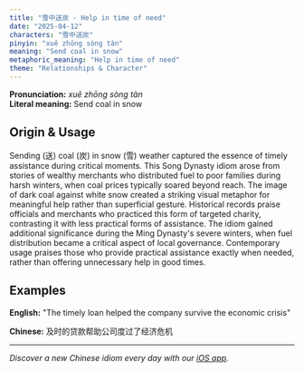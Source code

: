 ```yaml
---
title: "雪中送炭 - Help in time of need"
date: "2025-04-12"
characters: "雪中送炭"
pinyin: "xuě zhōng sòng tàn"
meaning: "Send coal in snow"
metaphoric_meaning: "Help in time of need"
theme: "Relationships & Character"
---
```


**Pronunciation:** *xuě zhōng sòng tàn*  
**Literal meaning:** Send coal in snow

## Origin & Usage

Sending (送) coal (炭) in snow (雪) weather captured the essence of timely assistance during critical moments. This Song Dynasty idiom arose from stories of wealthy merchants who distributed fuel to poor families during harsh winters, when coal prices typically soared beyond reach. The image of dark coal against white snow created a striking visual metaphor for meaningful help rather than superficial gesture. Historical records praise officials and merchants who practiced this form of targeted charity, contrasting it with less practical forms of assistance. The idiom gained additional significance during the Ming Dynasty's severe winters, when fuel distribution became a critical aspect of local governance. Contemporary usage praises those who provide practical assistance exactly when needed, rather than offering unnecessary help in good times.

## Examples

**English:** "The timely loan helped the company survive the economic crisis"

**Chinese:** 及时的贷款帮助公司度过了经济危机

---

*Discover a new Chinese idiom every day with our [iOS app](https://apps.apple.com/us/app/daily-chinese-idioms/id6740611324).*
